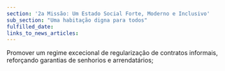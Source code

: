 ```yaml
---
section: '2a Missão: Um Estado Social Forte, Moderno e Inclusivo'
sub_section: "Uma habitação digna para todos"
fulfilled_date:
links_to_news_articles:
---
```


Promover um regime excecional de regularização de contratos informais, reforçando garantias de senhorios e arrendatários;